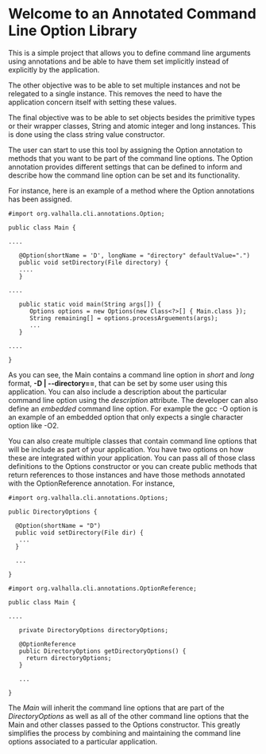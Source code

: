# Welcome to an Annotated Command Line Option Library #

This is a simple project that allows you to define command line arguments using annotations 
and be able to have them set implicitly instead of explicitly by the application.  

The other objective was to be able to set multiple instances and not be relegated to a single instance.  This 
removes the need to have the application concern itself with setting these values.

The final objective was to be able to set objects besides the primitive types or their wrapper classes, String and 
atomic integer and long instances.  This is done using the class string value constructor.

The user can start to use this tool by assigning the Option annotation to methods that you want to be part of the
command line options.  The Option annotation provides different settings that can be defined to inform and describe
how the command line option can be set and its functionality.

For instance, here is an example of a method where the Option annotations has been assigned.

    #import org.valhalla.cli.annotations.Option;

    public class Main {

    ....

       @Option(shortName = 'D', longName = "directory" defaultValue=".")
       public void setDirectory(File directory) {
       ....
       }

    ....

       public static void main(String args[]) {
          Options options = new Options(new Class<?>[] { Main.class });
          String remaining[] = options.processArguements(args);
          ...
       }
   
    ....

    }


As you can see, the Main contains a command line option in _short_ and _long_ format, __-D <value> | --directory==<value>__, 
that can be set by some user using this application.  You can also include a description about the particular command
line option using the _description_ attribute.  The developer can also define an _embedded_ command line option.  For
example the gcc -O option is an example of an embedded option that only expects a single character option like -O2.

You can also create multiple classes that contain command line options that will be include as part of your
application.  You have two options on how these are integrated within your application.  You can pass all of those
class definitions to the Options constructor or you can create public methods that return references to those instances
and have those methods annotated with the OptionReference annotation.  For instance,

    #import org.valhalla.cli.annotations.Options;

    public DirectoryOptions {

      @Option(shortName = "D")
      public void setDirectory(File dir) {
       ...
      }
  
      ...
  
    }

    #import org.valhalla.cli.annotations.OptionReference;

    public class Main { 

    ....

       private DirectoryOptions directoryOptions;
   
       @OptionReference
       public DirectoryOptions getDirectoryOptions() {
         return directoryOptions;
       }
   
       ...
   
    }

The _Main_ will inherit the command line options that are part of the _DirectoryOptions_ as well as all of the other 
command line options that the Main and other classes passed to the Options constructor.  This greatly
simplifies the process by combining and maintaining the command line options associated to a particular application.